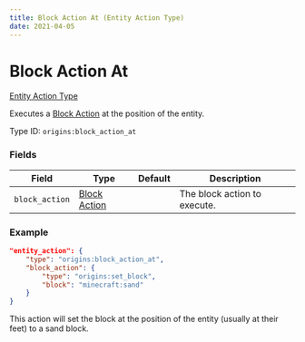 ```yaml
---
title: Block Action At (Entity Action Type)
date: 2021-04-05
---
```


# Block Action At

[Entity Action Type](../entity_action_types.md)

Executes a [Block Action](../block_actions.md) at the position of the entity.

Type ID: `origins:block_action_at`

### Fields

Field  | Type | Default | Description
-------|------|---------|-------------
`block_action` | [Block Action](../block_actions.md) |  | The block action to execute.

### Example
```json
"entity_action": {
    "type": "origins:block_action_at",
    "block_action": {
        "type": "origins:set_block",
        "block": "minecraft:sand"
    }
}
```
This action will set the block at the position of the entity (usually at their feet) to a sand block.
